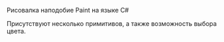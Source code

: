 Рисовалка наподобие Paint на языке C#

Присутствуют несколько примитивов, а также возможность выбора цвета.
